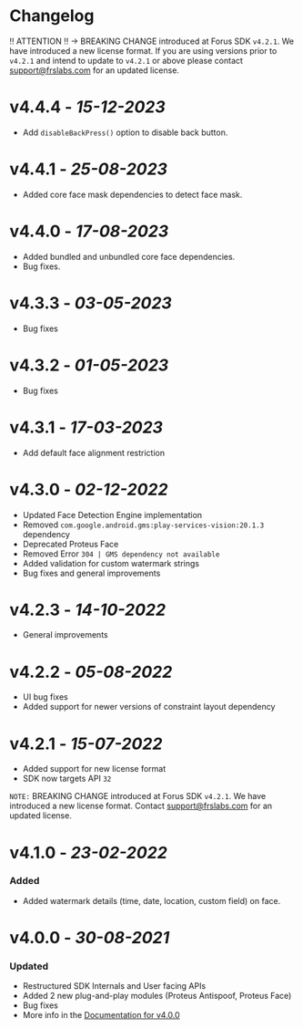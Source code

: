 # Changelog

‼ ATTENTION ‼ → BREAKING CHANGE introduced at Forus SDK `v4.2.1`. We have introduced a new license format. If you are using versions prior to `v4.2.1` and intend to update to `v4.2.1` or above please contact support@frslabs.com for an updated license.

# **v4.4.4** - *15-12-2023*
- Add `disableBackPress()` option to disable back button.

# **v4.4.1** - *25-08-2023*
- Added core face mask dependencies to detect face mask.

# **v4.4.0** - *17-08-2023*
- Added bundled and unbundled core face dependencies.
- Bug fixes.

# **v4.3.3** - *03-05-2023*
- Bug fixes

# **v4.3.2** - *01-05-2023*
- Bug fixes

# **v4.3.1** - *17-03-2023*
- Add default face alignment restriction

# **v4.3.0** - *02-12-2022*
- Updated Face Detection Engine implementation
- Removed `com.google.android.gms:play-services-vision:20.1.3` dependency
- Deprecated Proteus Face
- Removed Error `304 | GMS dependency not available`
- Added validation for custom watermark strings
- Bug fixes and general improvements

# **v4.2.3** - *14-10-2022*
- General improvements

# **v4.2.2** - *05-08-2022*
- UI bug fixes
- Added support for newer versions of constraint layout dependency

# **v4.2.1** - *15-07-2022*
- Added support for new license format
- SDK now targets API `32`

`NOTE:` BREAKING CHANGE introduced at Forus SDK `v4.2.1`. We have introduced a new license format. Contact support@frslabs.com for an updated license.

# **v4.1.0** - *23-02-2022*

### Added
- Added watermark details (time, date, location, custom field) on face. 

# **v4.0.0** - *30-08-2021*

### Updated
- Restructured SDK Internals and User facing APIs
- Added 2 new plug-and-play modules (Proteus Antispoof, Proteus Face)
- Bug fixes
- More info in the [Documentation for v4.0.0](https://github.com/frslabs/forus-android/blob/dc44e3a804df5dc598af2e3982539fb3cf866e2f/README.md)

